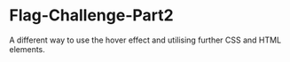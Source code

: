 # Flag-Challenge-Part2
A different way to use the hover effect and utilising further CSS and HTML elements.

